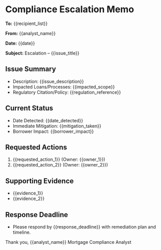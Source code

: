 <!-- Powered by BMAD™ Core -->

# Compliance Escalation Memo

**To:** {{recipient_list}}

**From:** {{analyst_name}}

**Date:** {{date}}

**Subject:** Escalation – {{issue_title}}

## Issue Summary

- Description: {{issue_description}}
- Impacted Loans/Processes: {{impacted_scope}}
- Regulatory Citation/Policy: {{regulation_reference}}

## Current Status

- Date Detected: {{date_detected}}
- Immediate Mitigation: {{mitigation_taken}}
- Borrower Impact: {{borrower_impact}}

## Requested Actions

1. {{requested_action_1}} (Owner: {{owner_1}})
2. {{requested_action_2}} (Owner: {{owner_2}})

## Supporting Evidence

- {{evidence_1}}
- {{evidence_2}}

## Response Deadline

- Please respond by {{response_deadline}} with remediation plan and timeline.

Thank you,
{{analyst_name}}
Mortgage Compliance Analyst
